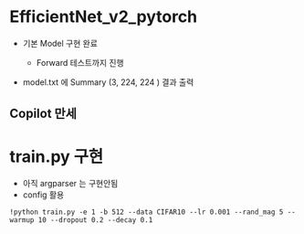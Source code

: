 # EfficientNet_v2_pytorch

- 기본 Model 구현 완료
  - Forward 테스트까지 진행

- model.txt 에 Summary (3, 224, 224 ) 결과 출력


## Copilot 만세



# train.py 구현
- 아직 argparser 는 구현안됨
- config 활용

```
!python train.py -e 1 -b 512 --data CIFAR10 --lr 0.001 --rand_mag 5 --warmup 10 --dropout 0.2 --decay 0.1 
```